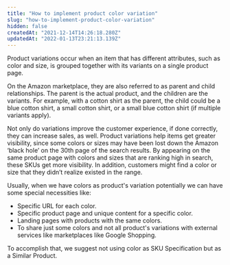```yaml
---
title: "How to implement product color variation"
slug: "how-to-implement-product-color-variation"
hidden: false
createdAt: "2021-12-14T14:26:18.280Z"
updatedAt: "2022-01-13T23:21:13.139Z"
---
```


Product variations occur when an item that has different attributes, such as color and size, is grouped together with its variants on a single product page.

On the Amazon marketplace, they are also referred to as parent and child relationships. The parent is the actual product, and the children are the variants. For example, with a cotton shirt as the parent, the child could be a blue cotton shirt, a small cotton shirt, or a small blue cotton shirt (if multiple variants apply).

Not only do variations improve the customer experience, if done correctly, they can increase sales, as well. Product variations help items get greater visibility, since some colors or sizes may have been lost down the Amazon ‘black hole’ on the 30th page of the search results. By appearing on the same product page with colors and sizes that are ranking high in search, these SKUs get more visibility. In addition, customers might find a color or size that they didn’t realize existed in the range.

Usually, when we have colors as  product's variation potentially we can have some special necessities like:

- Specific URL for each color.
- Specific product page and unique content for a specific color.
- Landing pages with products with the same colors.
- To share just some colors and not all product's variations with external services like marketplaces like Google Shopping.

To accomplish that, we suggest not using color as SKU Specification but as a Similar Product.
